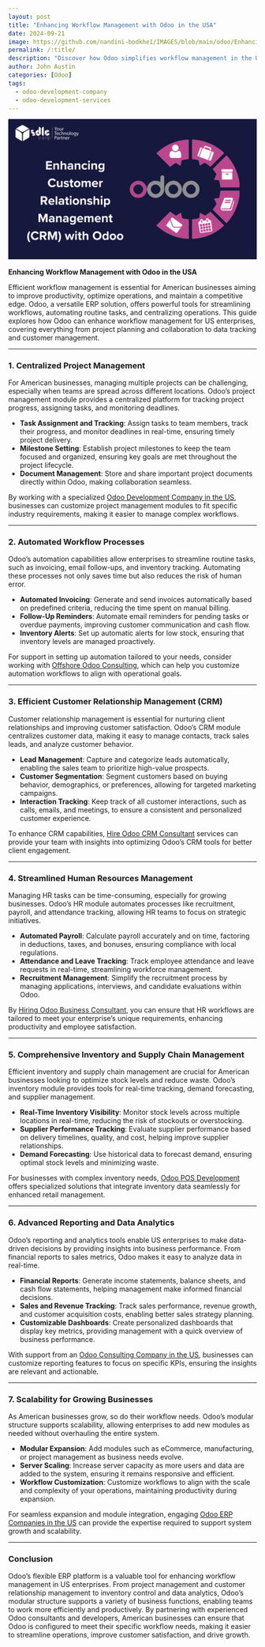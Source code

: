 ```yaml
---
layout: post
title: "Enhancing Workflow Management with Odoo in the USA"
date: 2024-09-21
image: https://github.com/nandini-bodkhe1/IMAGES/blob/main/odoo/Enhancing%20Customer%20Relationship%20Management%20(CRM)%20with%20Odoo.png?raw=true
permalink: /:title/
description: "Discover how Odoo simplifies workflow management in the USA with its flexible, user-friendly tools for better productivity and teamwork."
author: John Austin
categories: [Odoo]
tags:
  - odoo-development-company
  - odoo-development-services
---
```

![Odoo Development](https://github.com/nandini-bodkhe1/IMAGES/blob/main/odoo/Enhancing%20Customer%20Relationship%20Management%20(CRM)%20with%20Odoo.png?raw=true)

**Enhancing Workflow Management with Odoo in the USA**

Efficient workflow management is essential for American businesses aiming to improve productivity, optimize operations, and maintain a competitive edge. Odoo, a versatile ERP solution, offers powerful tools for streamlining workflows, automating routine tasks, and centralizing operations. This guide explores how Odoo can enhance workflow management for US enterprises, covering everything from project planning and collaboration to data tracking and customer management.

---

### **1\. Centralized Project Management**

For American businesses, managing multiple projects can be challenging, especially when teams are spread across different locations. Odoo’s project management module provides a centralized platform for tracking project progress, assigning tasks, and monitoring deadlines.

* **Task Assignment and Tracking**: Assign tasks to team members, track their progress, and monitor deadlines in real-time, ensuring timely project delivery.  
* **Milestone Setting**: Establish project milestones to keep the team focused and organized, ensuring key goals are met throughout the project lifecycle.  
* **Document Management**: Store and share important project documents directly within Odoo, making collaboration seamless.

By working with a specialized [Odoo Development Company in the US](https://sdlccorp.com/services/odoo-services/odoo-development-company/), businesses can customize project management modules to fit specific industry requirements, making it easier to manage complex workflows.

---

### **2\. Automated Workflow Processes**

Odoo’s automation capabilities allow enterprises to streamline routine tasks, such as invoicing, email follow-ups, and inventory tracking. Automating these processes not only saves time but also reduces the risk of human error.

* **Automated Invoicing**: Generate and send invoices automatically based on predefined criteria, reducing the time spent on manual billing.  
* **Follow-Up Reminders**: Automate email reminders for pending tasks or overdue payments, improving customer communication and cash flow.  
* **Inventory Alerts**: Set up automatic alerts for low stock, ensuring that inventory levels are managed proactively.

For support in setting up automation tailored to your needs, consider working with [Offshore Odoo Consulting](https://sdlccorp.com/services/odoo-services/odoo-consulting-services/), which can help you customize automation workflows to align with operational goals.

---

### **3\. Efficient Customer Relationship Management (CRM)**

Customer relationship management is essential for nurturing client relationships and improving customer satisfaction. Odoo’s CRM module centralizes customer data, making it easy to manage contacts, track sales leads, and analyze customer behavior.

* **Lead Management**: Capture and categorize leads automatically, enabling the sales team to prioritize high-value prospects.  
* **Customer Segmentation**: Segment customers based on buying behavior, demographics, or preferences, allowing for targeted marketing campaigns.  
* **Interaction Tracking**: Keep track of all customer interactions, such as calls, emails, and meetings, to ensure a consistent and personalized customer experience.

To enhance CRM capabilities, [Hire Odoo CRM Consultant](https://sdlccorp.com/services/hire/hire-odoo-crm-consultant/) services can provide your team with insights into optimizing Odoo’s CRM tools for better client engagement.

---

### **4\. Streamlined Human Resources Management**

Managing HR tasks can be time-consuming, especially for growing businesses. Odoo’s HR module automates processes like recruitment, payroll, and attendance tracking, allowing HR teams to focus on strategic initiatives.

* **Automated Payroll**: Calculate payroll accurately and on time, factoring in deductions, taxes, and bonuses, ensuring compliance with local regulations.  
* **Attendance and Leave Tracking**: Track employee attendance and leave requests in real-time, streamlining workforce management.  
* **Recruitment Management**: Simplify the recruitment process by managing applications, interviews, and candidate evaluations within Odoo.

By [Hiring Odoo Business Consultant](https://sdlccorp.com/services/hire/hire-odoo-business-consultant/), you can ensure that HR workflows are tailored to meet your enterprise’s unique requirements, enhancing productivity and employee satisfaction.

---

### **5\. Comprehensive Inventory and Supply Chain Management**

Efficient inventory and supply chain management are crucial for American businesses looking to optimize stock levels and reduce waste. Odoo’s inventory module provides tools for real-time tracking, demand forecasting, and supplier management.

* **Real-Time Inventory Visibility**: Monitor stock levels across multiple locations in real-time, reducing the risk of stockouts or overstocking.  
* **Supplier Performance Tracking**: Evaluate supplier performance based on delivery timelines, quality, and cost, helping improve supplier relationships.  
* **Demand Forecasting**: Use historical data to forecast demand, ensuring optimal stock levels and minimizing waste.

For businesses with complex inventory needs, [Odoo POS Development](https://sdlccorp.com/services/odoo-pos-development-company/) offers specialized solutions that integrate inventory data seamlessly for enhanced retail management.

---

### **6\. Advanced Reporting and Data Analytics**

Odoo’s reporting and analytics tools enable US enterprises to make data-driven decisions by providing insights into business performance. From financial reports to sales metrics, Odoo makes it easy to analyze data in real-time.

* **Financial Reports**: Generate income statements, balance sheets, and cash flow statements, helping management make informed financial decisions.  
* **Sales and Revenue Tracking**: Track sales performance, revenue growth, and customer acquisition costs, enabling better sales strategy planning.  
* **Customizable Dashboards**: Create personalized dashboards that display key metrics, providing management with a quick overview of business performance.

With support from an [Odoo Consulting Company in the US](https://sdlccorp.com/services/odoo-services/odoo-consulting-services/), businesses can customize reporting features to focus on specific KPIs, ensuring the insights are relevant and actionable.

---

### **7\. Scalability for Growing Businesses**

As American businesses grow, so do their workflow needs. Odoo’s modular structure supports scalability, allowing enterprises to add new modules as needed without overhauling the entire system.

* **Modular Expansion**: Add modules such as eCommerce, manufacturing, or project management as business needs evolve.  
* **Server Scaling**: Increase server capacity as more users and data are added to the system, ensuring it remains responsive and efficient.  
* **Workflow Customization**: Customize workflows to align with the scale and complexity of your operations, maintaining productivity during expansion.

For seamless expansion and module integration, engaging [Odoo ERP Companies in the US](https://sdlccorp.com/services/odoo-services/odoo-erp-development-company/) can provide the expertise required to support system growth and scalability.

---

### **Conclusion**

Odoo’s flexible ERP platform is a valuable tool for enhancing workflow management in US enterprises. From project management and customer relationship management to inventory control and data analytics, Odoo’s modular structure supports a variety of business functions, enabling teams to work more efficiently and productively. By partnering with experienced Odoo consultants and developers, American businesses can ensure that Odoo is configured to meet their specific workflow needs, making it easier to streamline operations, improve customer satisfaction, and drive growth.
